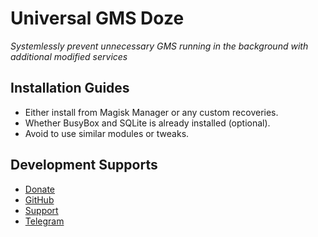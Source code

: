 # Universal GMS Doze
*Systemlessly prevent unnecessary GMS running in the background with additional modified services*

## Installation Guides
- Either install from Magisk Manager or any custom recoveries.
- Whether BusyBox and SQLite is already installed (optional).
- Avoid to use similar modules or tweaks.

## Development Supports
- [Donate](https://paypal.me/gloeyisk)
- [GitHub](https://github.com/gloeyisk/UniversalGMSDoze)
- [Support](https://forum.xda-developers.com/apps/magisk/module-universal-gms-doze-t3853710)
- [Telegram](https://t.me/GLdppc)
